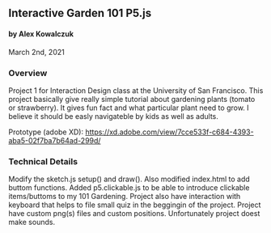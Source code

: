 ## Interactive Garden 101 P5.js
#### by Alex Kowalczuk
March 2nd, 2021


### Overview
Project 1 for Interaction Design class at the University of San Francisco. This project basically give really simple tutorial about gardening plants (tomato or strawberry). It gives fun fact and what particular plant need to grow. I believe it should be easly navigateble by kids as well as adults. 

Prototype (adobe XD): https://xd.adobe.com/view/7cce533f-c684-4393-aba5-02f7ba7b64ad-299d/

### Technical Details

Modify the sketch.js setup() and draw(). 
Also modified index.html to add buttom functions. 
Added p5.clickable.js to be able to introduce clickable items/buttoms to my 101 Gardening. Project also have interaction with keyboard that helps to file small quiz in the beggingin of the project. Project have custom png(s) files and custom positions. Unfortunately project doest make sounds.
